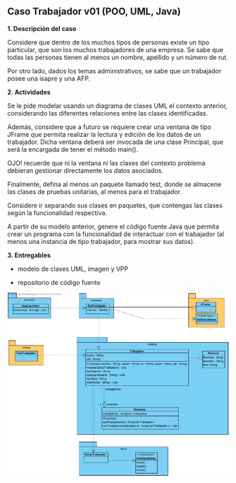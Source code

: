 ## Caso Trabajador v01 (POO, UML, Java)

**1. Descripción del caso**  

Considere que dentro de los muchos tipos de personas existe un tipo particular, que son los muchos trabajadores de una empresa.
Se sabe que todas las personas tienen al menos un nombre, apellido y un número de rut.

Por otro lado, dados los temas administrativos, se sabe que un trabajador posee una isapre y una AFP.


**2. Actividades**

Se le pide modelar usando un diagrama de clases UML el contexto anterior, considerando las diferentes relaciones entre las clases identificadas.

Además, considere que a futuro se requiere crear una ventana de tipo JFrame que permita realizar la lectura y edición de los datos de un trabajador. Dicha ventana deberá ser invocada de una clase Principal, que será la encargada de tener el método main().

OJO! recuerde que ni la ventana ni las clases del contexto problema debieran gestionar directamente los datos asociados.

Finalmente, defina al menos un paquete llamado test, donde se almacene las clases de pruebas unitarias, al menos para el trabajador.

Considere ir separando sus clases en paquetes, que contengas las clases según la funcionalidad respectiva.

A partir de su modelo anterior, genere el código fuente Java que permita crear un programa con la funcionalidad de interactuar con el trabajador (al menos una instancia de tipo trabajador, para mostrar sus datos).

**3. Entregables**

- modelo de clases UML, imagen y VPP

- repositorio de código fuente

![Diagrama Uml](CasoTrabajadorPOO.jpg)